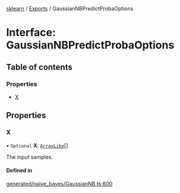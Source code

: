 [sklearn](../readme.md) / [Exports](../modules.md) / GaussianNBPredictProbaOptions

# Interface: GaussianNBPredictProbaOptions

## Table of contents

### Properties

- [X](GaussianNBPredictProbaOptions.md#x)

## Properties

### X

• `Optional` **X**: [`ArrayLike`](../modules.md#arraylike)[]

The input samples.

#### Defined in

[generated/naive_bayes/GaussianNB.ts:600](https://github.com/transitive-bullshit/scikit-learn-ts/blob/367336a/packages/sklearn/src/generated/naive_bayes/GaussianNB.ts#L600)
